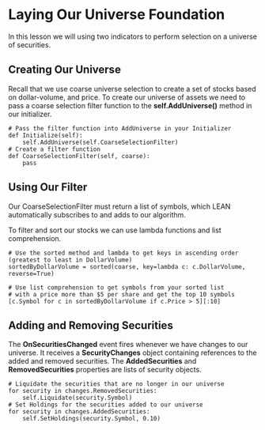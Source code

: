 # Laying Our Universe Foundation
In this lesson we will using two indicators to perform selection on a universe of securities.

## Creating Our Universe
Recall that we use coarse universe selection to create a set of stocks based on dollar-volume, and price. To create our universe of assets we need to pass a coarse selection filter function to the **self.AddUniverse()** method in our initializer.

    # Pass the filter function into AddUniverse in your Initializer
    def Initialize(self):
        self.AddUniverse(self.CoarseSelectionFilter)
    # Create a filter function    
    def CoarseSelectionFilter(self, coarse):
        pass 

## Using Our Filter
Our CoarseSelectionFilter must return a list of symbols, which LEAN automatically subscribes to and adds to our algorithm.

To filter and sort our stocks we can use lambda functions and list comprehension.

    # Use the sorted method and lambda to get keys in ascending order (greatest to least in DollarVolume)
    sortedByDollarVolume = sorted(coarse, key=lambda c: c.DollarVolume, reverse=True)

    # Use list comprehension to get symbols from your sorted list 
    # with a price more than $5 per share and get the top 10 symbols
    [c.Symbol for c in sortedByDollarVolume if c.Price > 5][:10]

## Adding and Removing Securities

The **OnSecuritiesChanged** event fires whenever we have changes to our universe. It receives a **SecurityChanges** object containing references to the added and removed securities. The **AddedSecurities** and **RemovedSecurities** properties are lists of security objects.

 
    # Liquidate the securities that are no longer in our universe
    for security in changes.RemovedSecurities:
        self.Liquidate(security.Symbol)
    # Set Holdings for the securities added to our universe 
    for security in changes.AddedSecurities:
        self.SetHoldings(security.Symbol, 0.10)